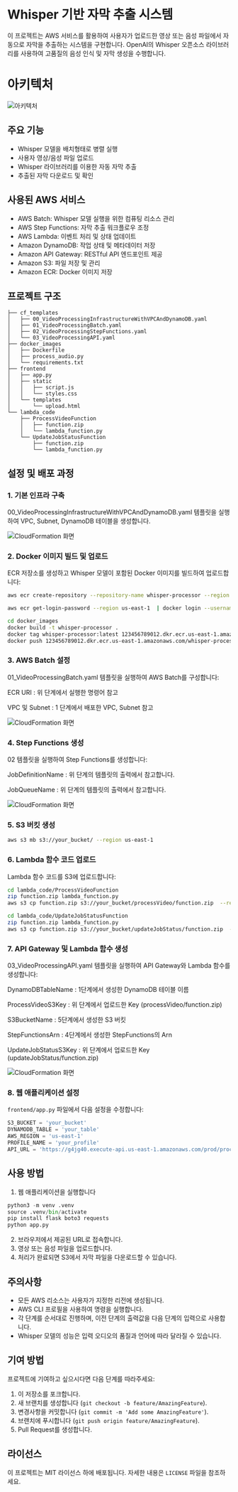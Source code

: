 # Whisper 기반 자막 추출 시스템

이 프로젝트는 AWS 서비스를 활용하여 사용자가 업로드한 영상 또는 음성 파일에서 자동으로 자막을 추출하는 시스템을 구현합니다. OpenAI의 Whisper 오픈소스 라이브러리를 사용하여 고품질의 음성 인식 및 자막 생성을 수행합니다.

# 아키텍처
![아키텍처](images/WhisperAWS_Architecture.png)


## 주요 기능

- Whisper 모델을 배치형태로 병렬 실행
- 사용자 영상/음성 파일 업로드
- Whisper 라이브러리를 이용한 자동 자막 추출
- 추출된 자막 다운로드 및 확인

## 사용된 AWS 서비스

- AWS Batch: Whisper 모델 실행을 위한 컴퓨팅 리소스 관리
- AWS Step Functions: 자막 추출 워크플로우 조정
- AWS Lambda: 이벤트 처리 및 상태 업데이트
- Amazon DynamoDB: 작업 상태 및 메타데이터 저장
- Amazon API Gateway: RESTful API 엔드포인트 제공
- Amazon S3: 파일 저장 및 관리
- Amazon ECR: Docker 이미지 저장

## 프로젝트 구조

```
├── cf_templates
│   ├── 00_VideoProcessingInfrastructureWithVPCAndDynamoDB.yaml
│   ├── 01_VideoProcessingBatch.yaml
│   ├── 02_VideoProcessingStepFunctions.yaml
│   └── 03_VideoProcessingAPI.yaml
├── docker_images
│   ├── Dockerfile
│   ├── process_audio.py
│   └── requirements.txt
├── frontend
│   ├── app.py
│   ├── static
│   │   ├── script.js
│   │   └── styles.css
│   └── templates
│       └── upload.html
└── lambda_code
    ├── ProcessVideoFunction
    │   ├── function.zip
    │   └── lambda_function.py
    └── UpdateJobStatusFunction
        ├── function.zip
        └── lambda_function.py
```

## 설정 및 배포 과정

### 1. 기본 인프라 구축

00_VideoProcessingInfrastructureWithVPCAndDynamoDB.yaml 템플릿을 실행하여 VPC, Subnet, DynamoDB 테이블을 생성합니다.

![CloudFormation 화면](images/00_template.png)

### 2. Docker 이미지 빌드 및 업로드

ECR 저장소를 생성하고 Whisper 모델이 포함된 Docker 이미지를 빌드하여 업로드합니다:

```bash
aws ecr create-repository --repository-name whisper-processor --region us-east-1 

aws ecr get-login-password --region us-east-1  | docker login --username AWS --password-stdin 123456789012.dkr.ecr.us-east-1.amazonaws.com

cd docker_images
docker build -t whisper-processor .
docker tag whisper-processor:latest 123456789012.dkr.ecr.us-east-1.amazonaws.com/whisper-processor:latest
docker push 123456789012.dkr.ecr.us-east-1.amazonaws.com/whisper-processor:latest
```

### 3. AWS Batch 설정

01_VideoProcessingBatch.yaml 템플릿을 실행하여 AWS Batch를 구성합니다:

ECR URI : 위 단계에서 실행한 명령어 참고

VPC 및 Subnet : 1 단계에서 배포한 VPC, Subnet 참고

![CloudFormation 화면](images/01_template.png)

### 4. Step Functions 생성

02 템플릿을 실행하여 Step Functions를 생성합니다:

JobDefinitionName : 위 단계의 템플릿의 출력에서 참고합니다.

JobQueueName : 위 단계의 템플릿의 출력에서 참고합니다.

![CloudFormation 화면](images/02_template.png)

### 5. S3 버킷 생성

```bash
aws s3 mb s3://your_bucket/ --region us-east-1 
```

### 6. Lambda 함수 코드 업로드

Lambda 함수 코드를 S3에 업로드합니다:

```bash
cd lambda_code/ProcessVideoFunction 
zip function.zip lambda_function.py
aws s3 cp function.zip s3://your_bucket/processVideo/function.zip  --region us-east-1

cd lambda_code/UpdateJobStatusFunction 
zip function.zip lambda_function.py
aws s3 cp function.zip s3://your_bucket/updateJobStatus/function.zip  --region us-east-1
```

### 7. API Gateway 및 Lambda 함수 생성

03_VideoProcessingAPI.yaml 템플릿을 실행하여 API Gateway와 Lambda 함수를 생성합니다:

DynamoDBTableName : 1단계에서 생성한 DynamoDB 테이블 이름

ProcessVideoS3Key : 위 단계에서 업로드한 Key (processVideo/function.zip)

S3BucketName : 5단계에서 생성한 S3 버킷

StepFunctionsArn : 4단계에서 생성한 StepFunctions의 Arn

UpdateJobStatusS3Key : 위 단계에서 업로드한 Key (updateJobStatus/function.zip)

![CloudFormation 화면](images/03_template.png)


### 8. 웹 애플리케이션 설정

`frontend/app.py` 파일에서 다음 설정을 수정합니다:

```python
S3_BUCKET = 'your_bucket'
DYNAMODB_TABLE = 'your_table'
AWS_REGION = 'us-east-1'
PROFILE_NAME = 'your_profile'
API_URL = 'https://g4jg40.execute-api.us-east-1.amazonaws.com/prod/process' # 7단계의 CF 출력에서 확인
```

## 사용 방법

1. 웹 애플리케이션을 실행합니다
```python
python3 -m venv .venv
source .venv/bin/activate
pip install flask boto3 requests
python app.py
```
2. 브라우저에서 제공된 URL로 접속합니다.
3. 영상 또는 음성 파일을 업로드합니다.
4. 처리가 완료되면 S3에서 자막 파일을 다운로드할 수 있습니다.

## 주의사항

- 모든 AWS 리소스는 사용자가 지정한 리전에 생성됩니다.
- AWS CLI 프로필을 사용하여 명령을 실행합니다.
- 각 단계를 순서대로 진행하며, 이전 단계의 출력값을 다음 단계의 입력으로 사용합니다.
- Whisper 모델의 성능은 입력 오디오의 품질과 언어에 따라 달라질 수 있습니다.

## 기여 방법

프로젝트에 기여하고 싶으시다면 다음 단계를 따라주세요:

1. 이 저장소를 포크합니다.
2. 새 브랜치를 생성합니다 (`git checkout -b feature/AmazingFeature`).
3. 변경사항을 커밋합니다 (`git commit -m 'Add some AmazingFeature'`).
4. 브랜치에 푸시합니다 (`git push origin feature/AmazingFeature`).
5. Pull Request를 생성합니다.

## 라이선스

이 프로젝트는 MIT 라이선스 하에 배포됩니다. 자세한 내용은 `LICENSE` 파일을 참조하세요.